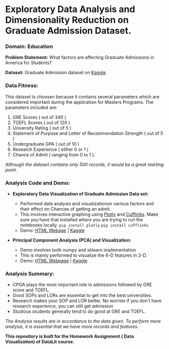 # Exploratory Data Analysis and Dimensionality Reduction on Graduate Admission Dataset.

### Domain: Education

 **Problem Statement:**  What factors are affecting Graduate Admissions in America for Students? 

**Dataset:** Graduate Admission dataset on [Kaggle](https://www.kaggle.com/mohansacharya/graduate-admissions)

### **Data Fitness:** 
This dataset is choosen because it contains several parameters which are considered important during the application for Masters Programs. The parameters included are: 
   1. GRE Scores ( out of 340 ) 
   2. TOEFL Scores ( out of 120 ) 
   3. University Rating ( out of 5 ) 
   4. Statement of Purpose and Letter of Recommendation Strength ( out of 5 ) 
   5. Undergraduate GPA ( out of 10 ) 
   6. Research Experience ( either 0 or 1 ) 
   7. Chance of Admit ( ranging from 0 to 1 ).

*Although the dataset contains only 500 records, it would be a great starting point.*


### Analysis Code and Demo:
* **Exploratory Data Visualization of Graduate Admission Data set:** 
   * Performed data analysis and visualizationon various factors and their effect on Chances of getting an admit.
   * This involves interactive graphing using [Plotly](https://plot.ly) and [Cufflinks](https://plot.ly/ipython-notebooks/cufflinks/). Make sure you have that installed where you are trying to run the notebooks locally.
   ```pip install plotly```
   ```pip install cufflinks```
   * Demo: [HTML Webage](https://vinay-jaju.github.io/EDA-and-PCA-on-Graduate-Admission-Dataset/eda-using-cufflinks-plotly.html) | [Kaggle](https://www.kaggle.com/vinayjaju/eda-using-cufflinks-plotly?scriptVersionId=12904187)
   

* **Principal Component Analysis (PCA) and Visualization:** 
  
   * Demo involves both numpy and sklearn implementation
   * This is mainly performed to visualize the 6-D features in 2-D.
   * Demo: [HTML Webpage](https://vinay-jaju.github.io/EDA-and-PCA-on-Graduate-Admission-Dataset/pca-using-graduate-admissions-dataset.html) | [Kaggle](https://www.kaggle.com/vinayjaju/pca-using-graduate-admissions-dataset) 
   <!-- * *To do: Implement Dimensionality reduction using neural networks. Follow this tutorial [here](https://medium.com/@tomas.bouda/dimensionality-reduction-w-neural-nets-ddeeab548f12)* -->


### Analysis Summary:
* CPGA plays the most important role in admissions followed by GRE score and TOEFL.
* Good SOPs and LORs are essential to get into the best universities.
* Research makes your SOP and LOR better. No worries if you don't have research experience, you can still get admission
* Studious students generally tend to do good at GRE and TOEFL.

*The Analysis results are in accordance to the data given. To perform more analysis, it is essential that we have more records and features.*


**This repository is built for the Homework Assignment ( Data Visualization) of DataLit course.**